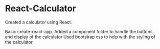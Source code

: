# React-Calculator
Created a calculator using React.

Basic create-react-app. 
Added a component folder to handle the buttons and display of the calculator
Used bootstrap css to help with the styling of the calculator
